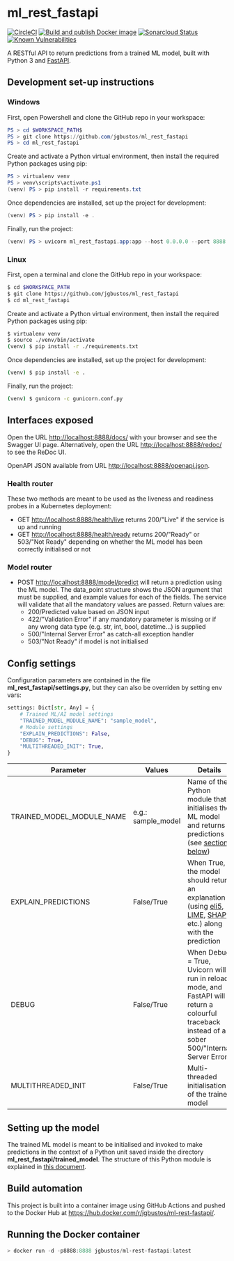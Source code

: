 # ml_rest_fastapi

[![CircleCI](https://img.shields.io/circleci/build/github/jgbustos/ml_rest_fastapi/main?logo=CircleCI&label=CircleCI%20build)](https://circleci.com/gh/jgbustos/ml_rest_fastapi)
[![Build and publish Docker image](https://github.com/jgbustos/ml_rest_fastapi/actions/workflows/docker-image.yml/badge.svg)](https://github.com/jgbustos/ml_rest_fastapi/actions/workflows/docker-image.yml)
[![Sonarcloud Status](https://sonarcloud.io/api/project_badges/measure?project=jgbustos_ml_rest_fastapi&metric=alert_status)](https://sonarcloud.io/dashboard?id=jgbustos_ml_rest_fastapi)
[![Known Vulnerabilities](https://snyk.io/test/github/jgbustos/ml_rest_fastapi/badge.svg)](https://app.snyk.io/org/jgbustos/projects)

A RESTful API to return predictions from a trained ML model, built with Python 3 and [FastAPI](https://fastapi.tiangolo.com/).

## Development set-up instructions

### Windows

First, open Powershell and clone the GitHub repo in your workspace:

```Powershell
PS > cd $WORKSPACE_PATH$
PS > git clone https://github.com/jgbustos/ml_rest_fastapi
PS > cd ml_rest_fastapi
```

Create and activate a Python virtual environment, then install the required Python packages using pip:

```Powershell
PS > virtualenv venv
PS > venv\scripts\activate.ps1
(venv) PS > pip install -r requirements.txt
```

Once dependencies are installed, set up the project for development:

```Powershell
(venv) PS > pip install -e .
```

Finally, run the project:

```Powershell
(venv) PS > uvicorn ml_rest_fastapi.app:app --host 0.0.0.0 --port 8888 --reload
```

### Linux

First, open a terminal and clone the GitHub repo in your workspace:

```Bash
$ cd $WORKSPACE_PATH
$ git clone https://github.com/jgbustos/ml_rest_fastapi
$ cd ml_rest_fastapi
```

Create and activate a Python virtual environment, then install the required Python packages using pip:

```Bash
$ virtualenv venv
$ source ./venv/bin/activate
(venv) $ pip install -r ./requirements.txt
```

Once dependencies are installed, set up the project for development:

```Bash
(venv) $ pip install -e .
```

Finally, run the project:

```Bash
(venv) $ gunicorn -c gunicorn.conf.py
```

## Interfaces exposed

Open the URL <http://localhost:8888/docs/> with your browser and see the Swagger UI page. Alternatively, open the URL <http://localhost:8888/redoc/> to see the ReDoc UI.

OpenAPI JSON available from URL <http://localhost:8888/openapi.json>.

### Health router

These two methods are meant to be used as the liveness and readiness probes in a Kubernetes deployment:

* GET <http://localhost:8888/health/live> returns 200/"Live" if the service is up and running
* GET <http://localhost:8888/health/ready> returns 200/"Ready" or 503/"Not Ready" depending on whether the ML model has been correctly initialised or not

### Model router

* POST <http://localhost:8888/model/predict> will return a prediction using the ML model. The data_point structure shows the JSON argument that must be supplied, and example values for each of the fields. The service will validate that all the mandatory values are passed. Return values are:
  * 200/Predicted value based on JSON input
  * 422/"Validation Error" if any mandatory parameter is missing or if any wrong data type (e.g. str, int, bool, datetime...) is supplied
  * 500/"Internal Server Error" as catch-all exception handler
  * 503/"Not Ready" if model is not initialised

## Config settings

Configuration parameters are contained in the file **ml_rest_fastapi/settings.py**, but they can also be overriden by setting env vars:

```python
settings: Dict[str, Any] = {
    # Trained ML/AI model settings
    "TRAINED_MODEL_MODULE_NAME": "sample_model",
    # Module settings
    "EXPLAIN_PREDICTIONS": False,
    "DEBUG": True,
    "MULTITHREADED_INIT": True,
}
```

| Parameter | Values | Details |
| --- | --- | --- |
| TRAINED_MODEL_MODULE_NAME | e.g.: sample_model | Name of the Python module that initialises the ML model and returns predictions (see [section below](#setting-up-the-model)) |
| EXPLAIN_PREDICTIONS | False/True | When True, the model should return an explanation (using [eli5](https://pypi.org/project/eli5/), [LIME](https://pypi.org/project/lime/), [SHAP](https://pypi.org/project/shap/), etc.) along with the prediction |
| DEBUG | False/True | When Debug = True, Uvicorn will run in reload mode, and FastAPI will return a colourful traceback instead of a sober 500/"Internal Server Error" |
| MULTITHREADED_INIT | False/True | Multi-threaded initialisation of the trained model |

## Setting up the model

The trained ML model is meant to be initialised and invoked to make predictions in the context of a Python unit saved inside the directory **ml_rest_fastapi/trained_model**. The structure of this Python module is explained in [this document](ml_rest_fastapi/trained_model/module_structure.md).

## Build automation

This project is built into a container image using GitHub Actions and pushed to the Docker Hub at <https://hub.docker.com/r/jgbustos/ml-rest-fastapi/>.

## Running the Docker container

```Powershell
> docker run -d -p8888:8888 jgbustos/ml-rest-fastapi:latest
```
